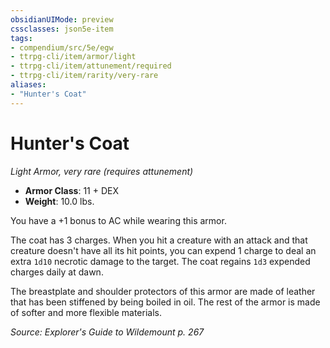 ```yaml
---
obsidianUIMode: preview
cssclasses: json5e-item
tags:
- compendium/src/5e/egw
- ttrpg-cli/item/armor/light
- ttrpg-cli/item/attunement/required
- ttrpg-cli/item/rarity/very-rare
aliases: 
- "Hunter's Coat"
---
```

# Hunter's Coat
*Light Armor, very rare (requires attunement)*  

- **Armor Class**: 11 + DEX
- **Weight**: 10.0 lbs.

You have a +1 bonus to AC while wearing this armor.

The coat has 3 charges. When you hit a creature with an attack and that creature doesn't have all its hit points, you can expend 1 charge to deal an extra `1d10` necrotic damage to the target. The coat regains `1d3` expended charges daily at dawn.

The breastplate and shoulder protectors of this armor are made of leather that has been stiffened by being boiled in oil. The rest of the armor is made of softer and more flexible materials.

*Source: Explorer's Guide to Wildemount p. 267*